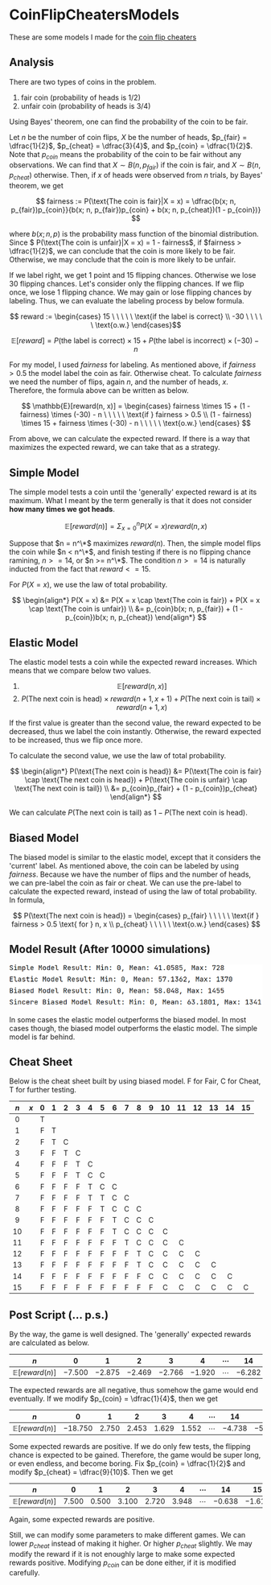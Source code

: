 # CoinFlipCheatersModels
These are some models I made for the [coin flip cheaters](https://primerlearning.org/)

## Analysis
There are two types of coins in the problem.
1. fair coin (probability of heads is 1/2)
2. unfair coin (probability of heads is 3/4)

Using Bayes' theorem, one can find the probability of the coin to be fair. 

Let $n$ be the number of coin flips, $X$ be the number of heads, $p_{fair} = \dfrac{1}{2}$, $p_{cheat} = \dfrac{3}{4}$, and $p_{coin} = \dfrac{1}{2}$. Note that $p_{coin}$ means the probability of the coin to be fair without any observations. We can find that $X \sim B(n, p_{fair})$ if the coin is fair, and $X \sim B(n, p_{cheat})$ otherwise. Then, if $x$ of heads were observed from $n$ trials, by Bayes' theorem, we get

$$ fairness := P(\text{The coin is fair}|X = x) = \dfrac{b(x; n, p_{fair})p_{coin}}{b(x; n, p_{fair})p_{coin} + b(x; n, p_{cheat})(1 - p_{coin})} $$

where $b(x; n, p)$ is the probability mass function of the binomial distribution. Since $ P(\text{The coin is unfair}|X = x) = 1 - fairness$, if $fairness > \dfrac{1}{2}$, we can conclude that the coin is more likely to be fair. Otherwise, we may conclude that the coin is more likely to be unfair.

If we label right, we get 1 point and 15 flipping chances. Otherwise we lose 30 flipping chances. Let's consider only the flipping chances. If we flip once, we lose 1 flipping chance. We may gain or lose flipping chances by labeling. Thus, we can evaluate the labeling process by below formula.

$$ reward := \begin{cases}
15 \ \ \ \ \ \text{if the label is correct} \\
-30 \ \ \ \ \ \text{o.w.}
\end{cases}$$

$$ \mathbb{E}[reward] = P(\text{the label is correct}) \times 15 + P(\text{the label is incorrect}) \times (-30) - n $$

For my model, I used $fairness$ for labeling. As mentioned above, if $fairness > 0.5$ the model label the coin as fair. Otherwise cheat. To calculate $fairness$ we need the number of flips, again $n$, and the number of heads, $x$. Therefore, the formula above can be written as below.

$$ \mathbb{E}[reward(n, x)] = \begin{cases}
fairness \times 15 + (1 - fairness) \times (-30) - n \ \ \ \ \ \text{if } fairness > 0.5 \\
(1 - fairness) \times 15 + fairness \times (-30) - n \ \ \ \ \ \text{o.w.}
\end{cases}
$$

From above, we can calculate the expected reward. If there is a way that maximizes the expected reward, we can take that as a strategy.

## Simple Model
The simple model tests a coin until the 'generally' expected reward is at its maximum. What I meant by the term generally is that it does not consider **how many times we got heads**.

$$ \mathbb{E}[reward(n)] = \Sigma_{x = 0}^{n} P(X = x) reward(n, x) $$

Suppose that $n = n^\*$ maximizes $reward(n)$. Then, the simple model flips the coin while $n < n^\*$, and finish testing if there is no flipping chance ramining, $n >= 14$, or $n >= n^\*$. The condition $n >= 14$ is naturally inducted from the fact that $reward <= 15$.

For $P(X = x)$, we use the law of total probability.

$$ \begin{align*} 
P(X = x) &= P(X = x \cap \text{The coin is fair}) + P(X = x \cap \text{The coin is unfair}) \\
&= p_{coin}b(x; n, p_{fair}) + (1 - p_{coin})b(x; n, p_{cheat}) 
\end{align*} $$

## Elastic Model
The elastic model tests a coin while the expected reward increases. Which means that we compare below two values.

1. $$ \mathbb{E}[reward(n, x)] $$
2. $$ P(\text{The next coin is head}) \times reward(n + 1, x + 1) + P(\text{The next coin is tail}) \times reward(n + 1, x) $$

If the first value is greater than the second value, the reward expected to be decreased, thus we label the coin instantly. Otherwise, the reward expected to be increased, thus we flip once more.

To calculate the second value, we use the law of total probability.

$$ \begin{align*} 
P(\text{The next coin is head}) &= P(\text{The coin is fair} \cap \text{The next coin is head}) + P(\text{The coin is unfair} \cap \text{The next coin is tail}) \\
&= p_{coin}p_{fair} + (1 - p_{coin})p_{cheat}
\end{align*} $$

We can calculate $P(\text{The next coin is tail})$ as $1 - P(\text{The next coin is head})$.

## Biased Model
The biased model is similar to the elastic model, except that it considers the 'current' label. As mentioned above, the coin can be labeled by using $fairness$. Because we have the number of flips and the number of heads, we can pre-label the coin as fair or cheat. We can use the pre-label to calculate the expected reward, instead of using the law of total probability. In formula,

$$ P(\text{The next coin is head}) = \begin{cases}
p_{fair} \ \ \ \ \ \text{if } fairness > 0.5 \text{ for } n, x \\
p_{cheat} \ \ \ \ \ \text{o.w.}
\end{cases} $$

## Model Result (After 10000 simulations)
![model result](model_test_result.PNG)

In some cases the elastic model outperforms the biased model. In most cases though, the biased model outperforms the elastic model. The simple model is far behind.

## Cheat Sheet
Below is the cheat sheet built by using biased model. F for Fair, C for Cheat, T for further testing.

| $n$ | $x$ | $0$ | $1$ | $2$ | $3$ | $4$ | $5$ | $6$ | $7$ | $8$ | $9$ | $10$ | $11$ | $12$ | $13$ | $14$ | $15$ |
| :-: | :-: | :-: | :-: | :-: | :-: | :-: | :-: | :-: | :-: | :-: | :-: | :--: | :--: | :--: | :--: | :--: | :--: |
| $0$ | | T |
| $1$ | | F | T |
| $2$ | | F | T | C |
| $3$ | | F | F | T | C |
| $4$ | | F | F | F | T | C |
| $5$ | | F | F | F | T | C | C |
| $6$ | | F | F | F | F | T | C | C |
| $7$ | | F | F | F | F | T | T | C | C |
| $8$ | | F | F | F | F | F | T | C | C | C |
| $9$ | | F | F | F | F | F | F | T | C | C | C |
| $10$ | | F | F | F | F | F | F | T | C | C | C | C |
| $11$ | | F | F | F | F | F | F | F | T | C | C | C | C |
| $12$ | | F | F | F | F | F | F | F | F | T | C | C | C | C |
| $13$ | | F | F | F | F | F | F | F | F | T | C | C | C | C | C |
| $14$ | | F | F | F | F | F | F | F | F | F | C | C | C | C | C | C |
| $15$ | | F | F | F | F | F | F | F | F | F | F | C | C | C | C | C | C |

## Post Script (... p.s.)
By the way, the game is well designed. The 'generally' expected rewards are calculated as below.

| $n$ | $0$ | $1$ | $2$ | $3$ | $4$ | $\cdots$ | $14$ | $15$ |
| :-: | :-: | :-: | :-: | :-: | :-: | :------: | :--: | :--: |
| $\mathbb{E}[reward(n)]$ | $-7.500$ | $-2.875$ | $-2.469$ | $-2.766$ | $-1.920$ | $\cdots$ | $-6.282$ | $-6.733$ |

The expected rewards are all negative, thus somehow the game would end eventually. If we modify $p_{coin} = \dfrac{1}{4}$, then we get

| $n$ | $0$ | $1$ | $2$ | $3$ | $4$ | $\cdots$ | $14$ | $15$ |
| :-: | :-: | :-: | :-: | :-: | :-: | :------: | :--: | :--: |
| $\mathbb{E}[reward(n)]$ | $-18.750$ | $2.750$ | $2.453$ | $1.629$ | $1.552$ | $\cdots$ | $-4.738$ | $-5.327$ |

Some expected rewards are positive. If we do only few tests, the flipping chance is expected to be gained. Therefore, the game would be super long, or even endless, and become boring. Fix $p_{coin} = \dfrac{1}{2}$ and modify $p_{cheat} = \dfrac{9}{10}$. Then we get

| $n$ | $0$ | $1$ | $2$ | $3$ | $4$ | $\cdots$ | $14$ | $15$ |
| :-: | :-: | :-: | :-: | :-: | :-: | :------: | :--: | :--: |
| $\mathbb{E}[reward(n)]$ | $7.500$ | $0.500$ | $3.100$ | $2.720$ | $3.948$ | $\cdots$ | $-0.638$ | $-1.619$ |

Again, some expected rewards are positive. 

Still, we can modify some parameters to make different games. We can lower $p_{cheat}$ instead of making it higher. Or higher $p_{cheat}$ slightly. We may modify the reward if it is not enoughly large to make some expected rewards positive. Modifying $p_{coin}$ can be done either, if it is modified carefully.

